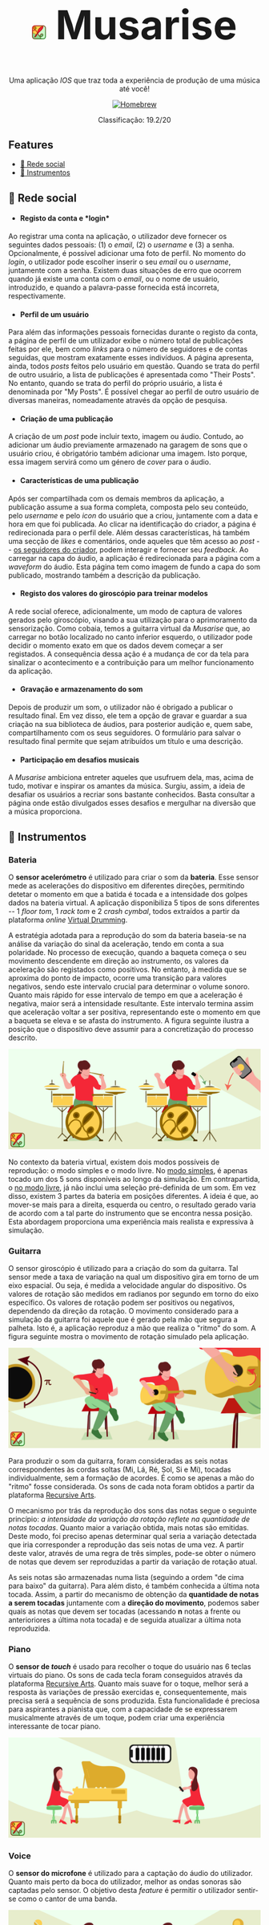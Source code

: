 <h1 style="font-size:80px" align="center"><img height=28cm src="docImages/logo.png"> Musarise</h1>

<p align="center">Uma aplicação <i>IOS</i> que traz toda a experiência de produção de uma música até você!</p> 

<p align="center">
<a href="https://formulae.brew.sh/formula/semgrep">
<img src="https://img.shields.io/badge/Swift-5.5-orange" alt="Homebrew" />
</a>
</p>

<p align="center">Classificação: 19.2/20</p>

<h2> Features </h2>

* [📱 Rede social](#redeSocial)
* [🎵 Instrumentos](#instrumentos)

<a name="redeSocial"><h2>📱 Rede social</h2></a>

- <h4>Registo da conta e *login*</h4>

Ao registrar uma conta na aplicação, o utilizador deve fornecer os seguintes dados pessoais: (1) o *email*, (2) o *username* e (3) a senha. Opcionalmente, é possível adicionar uma foto de perfil. No momento do *login*, o utilizador pode escolher inserir o seu *email* ou o *username*, juntamente com a senha. Existem duas situações de erro que ocorrem quando já existe uma conta com o *email*, ou o nome de usuário, introduzido, e quando a palavra-passe fornecida está incorreta, respectivamente.

- <h4>Perfil de um usuário</h4>

Para além das informações pessoais fornecidas durante o registo da conta, a página de perfil de um utilizador exibe o número total de publicações feitas por ele, bem como *links* para o número de seguidores e de contas seguidas, que mostram exatamente esses indivíduos. A página apresenta, ainda, todos *posts* feitos pelo usuário em questão. Quando se trata do perfil de outro usuário, a lista de publicações é apresentada como "Their Posts". No entanto, quando se trata do perfil do próprio usuário, a lista é denominada por "My Posts". É possível chegar ao perfil de outro usuário de diversas maneiras, nomeadamente através da opção de pesquisa.

- <h4>Criação de uma publicação</h4>

A criação de um *post* pode incluir texto, imagem ou áudio. Contudo, ao adicionar um áudio previamente armazenado na garagem de sons que o usuário criou, é obrigatório também adicionar uma imagem. Isto porque, essa imagem servirá como um género de *cover* para o áudio.

- <h4>Características de uma publicação</h4>

Após ser compartilhada com os demais membros da aplicação, a publicação assume a sua forma completa, composta pelo seu conteúdo, pelo *username* e pelo *icon* do usuário que a criou, juntamente com a data e hora em que foi publicada. Ao clicar na identificação do criador, a página é redirecionada para o perfil dele. Além dessas características, há também uma secção de *likes* e comentários, onde aqueles que têm acesso ao *post* -- <ins>os seguidores do criador</ins>, podem interagir e fornecer seu *feedback*. Ao carregar na capa do áudio, a aplicação é redirecionada para a página com a *waveform* do áudio. Esta página tem como imagem de fundo a capa do som publicado, mostrando também a descrição da publicação. 

- <h4>Registo dos valores do giroscópio para treinar modelos</h4>

A rede social oferece, adicionalmente, um modo de captura de valores gerados pelo giroscópio, visando a sua utilização para o aprimoramento da sensorização. Como cobaia, temos a guitarra virtual da *Musarise* que, ao carregar no botão localizado no canto inferior esquerdo, o utilizador pode decidir o momento exato em que os dados devem começar a ser registados. A consequência dessa ação é a mudança de cor da tela para sinalizar o acontecimento e a contribuição para um melhor funcionamento da aplicação.

- <h4>Gravação e armazenamento do som</h4>

Depois de produzir um som, o utilizador não é obrigado a publicar o resultado final. Em vez disso, ele tem a opção de gravar e guardar a sua criação na sua biblioteca de áudios, para posterior audição e, quem sabe, compartilhamento com os seus seguidores. O formulário para salvar o resultado final permite que sejam atribuídos um título e uma descrição.

- <h4>Participação em desafios musicais</h4>

 A *Musarise* ambiciona entreter aqueles que usufruem dela, mas, acima de tudo, motivar e inspirar os amantes da música. Surgiu, assim, a ideia de desafiar os usuários a recriar sons bastante conhecidos. Basta consultar a página onde estão divulgados esses desafios e mergulhar na diversão que a música proporciona.

<a name="instrumentos"><h2>🎵 Instrumentos</h2></a>

### Bateria

O **sensor acelerómetro** é utilizado para criar o som da **bateria**. Esse sensor mede as acelerações do dispositivo em diferentes direções, permitindo detetar o momento em que a batida é tocada e a intensidade dos golpes dados na bateria virtual. A aplicação disponibiliza 5 tipos de sons diferentes -- 1 *floor tom*, 1 *rack tom* e 2 *crash cymbal*, todos extraídos a partir da plataforma *online* [Virtual Drumming](https://www.virtualdrumming.com/drums/online-virtual-games/online-virtual-games-drums.html).

A estratégia adotada para a reprodução do som da bateria baseia-se na análise da variação do sinal da aceleração, tendo em conta a sua polaridade. No processo de execução, quando a baqueta começa o seu movimento descendente em direção ao instrumento, os valores da aceleração são registados como positivos. No entanto, à medida que se aproxima do ponto de impacto, ocorre uma transição para valores negativos, sendo este intervalo crucial para determinar o volume sonoro. Quanto mais rápido for esse intervalo de tempo em que a aceleração é negativa, maior será a intensidade resultante. Este intervalo termina assim que aceleração voltar a ser positiva, representando este o momento em que a baqueta se eleva e se afasta do instrumento. A figura seguinte ilustra a posição que o dispositivo deve assumir para a concretização do processo descrito.

![Texto alternativo da imagem](docImages/battery.png)

No contexto da bateria virtual, existem dois modos possíveis de reprodução: o modo simples e o modo livre. No <ins>modo simples</ins>, é apenas tocado um dos 5 sons disponíveis ao longo da simulação. Em contrapartida, o <ins>no modo livre</ins>, já não inclui uma seleção pré-definida de um som. Em vez disso, existem 3 partes da bateria em posições diferentes. A ideia é que, ao mover-se mais para a direita, esquerda ou centro, o resultado gerado varia de acordo com a tal parte do instrumento que se encontra nessa posição. Esta abordagem proporciona uma experiência mais realista e expressiva à simulação.

### Guitarra

O sensor giroscópio é utilizado para a criação do som da guitarra. Tal sensor mede a taxa de variação na qual um dispositivo gira em torno de um eixo espacial. Ou seja, é medida a velocidade angular do dispositivo. Os valores de rotação são medidos em radianos por segundo em torno do eixo específico. Os valores de rotação podem ser positivos ou negativos, dependendo da direção da rotação.  O movimento considerado para a simulação da guitarra foi aquele que é gerado pela mão que segura a palheta. Isto é, a aplicação reproduz a mão que realiza o "ritmo" do som.  A figura seguinte mostra o movimento de rotação simulado pela aplicação.

![Texto alternativo da imagem](docImages/guitar.png)


Para produzir o som da guitarra, foram consideradas as seis notas correspondentes às cordas soltas (Mi, Lá, Ré, Sol, Si e Mi), tocadas individualmente, sem a formação de acordes. É como se apenas a mão do "ritmo" fosse considerada. Os sons de cada nota foram obtidos a partir da plataforma [Recursive Arts](https://recursivearts.com/online-guitar/).

O mecanismo por trás da reprodução dos sons das notas segue o seguinte princípio: *a intensidade da variação da rotação reflete na quantidade de notas tocadas*. Quanto maior a variação obtida, mais notas são emitidas. Deste modo, foi preciso apenas determinar qual seria a variação detectada que iria corresponder a reprodução das seis notas de uma vez. A partir deste valor, através de uma regra de três simples, pode-se  obter o número de notas que devem ser reproduzidas a partir da variação de rotação atual. 

As seis notas são armazenadas numa lista (seguindo a ordem "de cima para baixo" da guitarra). Para além disto, é também conhecida a última nota tocada. Assim, a partir do mecanismo de obtenção da **quantidade de notas a serem tocadas** juntamente com a **direção do movimento**, podemos saber quais as notas que devem ser tocadas (acessando **n** notas a frente ou anterioriores a última nota tocada) e de seguida atualizar a última nota reproduzida. 

### Piano

O **sensor de *touch*** é usado para recolher o toque do usuário nas 6 teclas virtuais do piano. Os sons de cada tecla foram conseguidos através da plataforma [Recursive Arts](https://recursivearts.com/virtual-piano/). Quanto mais suave for o toque, melhor será a resposta às variações de pressão exercidas e, consequentemente, mais precisa será a sequência de sons produzida. Esta funcionalidade é preciosa para aspirantes a pianista que, com a capacidade de se expressarem musicalmente através de um toque, podem criar uma experiência interessante de tocar piano.

![Texto alternativo da imagem](docImages/piano.png)

### Voice

O **sensor do microfone** é utilizado para a captação do áudio do utilizador. Quanto mais perto da boca do utilizador, melhor as ondas sonoras são captadas pelo sensor. O objetivo desta *feature* é permitir o utilizador sentir-se como o cantor de uma banda.

![Texto alternativo da imagem](docImages/voice.png)

<h2> 👥 Equipa </h2>


- <a href="https://github.com/sailoring-rgb">Ana Henriques</a>
- <a href="https://github.com/LittleLevi05">Henrique Costa</a>
